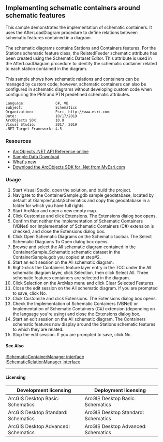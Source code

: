 ## Implementing schematic containers around schematic features

  <div xmlns="http://www.w3.org/1999/xhtml" xmlns:my="http://schemas.microsoft.com/office/infopath/2003/myXSD/2006-02-10T23:25:53">This sample demonstrates the implementation of schematic containers. It uses the AfterLoadDiagram procedure to define relations between schematic features contained in a diagram.</div>
  <div xmlns="http://www.w3.org/1999/xhtml" xmlns:my="http://schemas.microsoft.com/office/infopath/2003/myXSD/2006-02-10T23:25:53"> </div>
  <div xmlns="http://www.w3.org/1999/xhtml" xmlns:my="http://schemas.microsoft.com/office/infopath/2003/myXSD/2006-02-10T23:25:53">The schematic diagrams contains Stations and Containers features. For the Stations schematic feature class, the RelatedFeeder schematic attribute has been created using the Schematic Dataset Editor. This attribute is used in the AfterLoadDiagram procedure to identify the schematic container related to each station contained in the diagram.</div>
  <div xmlns="http://www.w3.org/1999/xhtml" xmlns:my="http://schemas.microsoft.com/office/infopath/2003/myXSD/2006-02-10T23:25:53"> </div>
  <div xmlns="http://www.w3.org/1999/xhtml" xmlns:my="http://schemas.microsoft.com/office/infopath/2003/myXSD/2006-02-10T23:25:53">This sample shows how schematic relations and containers can be managed by custom code; however, schematic containers can also be configured in schematic diagrams without developing custom code when configuring the PEN and PTN predefined schematic attributes.</div>  


<!-- TODO: Fill this section below with metadata about this sample-->
```
Language:              C#, VB
Subject:               Schematics
Organization:          Esri, http://www.esri.com
Date:                  10/17/2019
ArcObjects SDK:        10.8
Visual Studio:         2017, 2019
.NET Target Framework: 4.5
```

### Resources

* [ArcObjects .NET API Reference online](http://desktop.arcgis.com/en/arcobjects/latest/net/webframe.htm)  
* [Sample Data Download](../../releases)  
* [What's new](http://desktop.arcgis.com/en/arcobjects/latest/net/webframe.htm#91cabc68-2271-400a-8ff9-c7fb25108546.htm)  
* [Download the ArcObjects SDK for .Net from MyEsri.com](https://my.esri.com/)  

### Usage
1. Start Visual Studio, open the solution, and build the project.  
1. Navigate to the ContainerSample.gdb sample geodatabase, located by default at <ArcGIS DeveloperKit install location>\Samples\data\Schematics and copy this geodatabase in a folder for which you have full rights.  
1. Start ArcMap and open a new empty map.  
1. Click Customize and click Extensions. The Extensions dialog box opens.  
1. Confirm that neither the Implementation of Schematic Containers (VBNet) nor Implementation of Schematic Containers (C#) extension is checked, and close the Extensions dialog box.  
1. Click Open Schematic Diagrams on the Schematic toolbar. The Select Schematic Diagrams To Open dialog box opens.   
1. Browse and select the All schematic diagram contained in the ContainerSample_Schematic schematic dataset in the ContainerSample.gdb you copied at step#2.  
1. Start an edit session on the All schematic diagram.  
1. Right-click the Containers feature layer entry in the TOC under the All schematic diagram layer, click Selection, then click Select All. Three schematic features containers are selected in the diagram.  
1. Click Selection on the ArcMap menu and click Clear Selected Features.  
1. Close the edit session on the All schematic diagram. If you are prompted to save, click No.  
1. Click Customize and click Extensions. The Extensions dialog box opens.  
1. Check the Implementation of Schematic Containers (VBNet) or Implementation of Schematic Containers (C#) extension (depending on the language you're using) and close the Extensions dialog box.  
1. Start an edit session on the All schematic diagram. The Containers schematic features now display around the Stations schematic features to which they are related.  
1. Stop the edit session. If you are prompted to save, click No.  







#### See Also  
[ISchematicContainerManager interface](http://desktop.arcgis.com/search/?q=ISchematicContainerManager%20interface&p=0&language=en&product=arcobjects-sdk-dotnet&version=&n=15&collection=help)  
[ISchematicRelationManager interface](http://desktop.arcgis.com/search/?q=ISchematicRelationManager%20interface&p=0&language=en&product=arcobjects-sdk-dotnet&version=&n=15&collection=help)  


---------------------------------

#### Licensing  
| Development licensing | Deployment licensing | 
| ------------- | ------------- | 
| ArcGIS Desktop Basic: Schematics | ArcGIS Desktop Basic: Schematics |  
| ArcGIS Desktop Standard: Schematics | ArcGIS Desktop Standard: Schematics |  
| ArcGIS Desktop Advanced: Schematics | ArcGIS Desktop Advanced: Schematics |  


